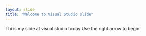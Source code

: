 ```yaml
---
layout: slide
title: "Welcome to Visual Studio slide"
---
```

Thi is my slide at visual studio today
Use the right arrow to begin!
